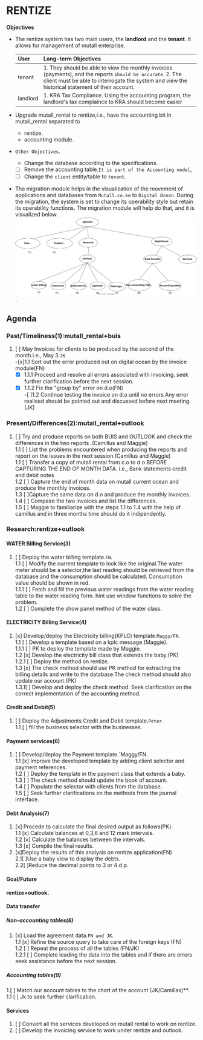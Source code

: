 # RENTIZE

**Objectives**

- The rentize system has two main users, the **landlord** and the **tenant**. It allows for management of
    mutall enterprise.

    | User     | Long-term Objectives                                                           |
    | -------- | -------------------------------------------------------------------------------------------------------------------------------------------------------------------------------------------------------------- |
    | tenant   | 1. They should be able to view the monthly invoices (payments), and the reports `should be accurate`. 2. The client must be able to interrogate the system and view the historical statement of their account. |
    | landlord | 1. KRA Tax Compliance. Using the accounting program, the landlord's tax complaince to KRA should become easier                                                                                                 |

- Upgrade mutall_rental to rentize,i.e., have the accounting bit in mutall_rental separated to
  - rentize.
  - accounting module.
- `Other Objectives`.  
  - Change the database according to the specifications.
  - [ ] Remove the accounting table.`It is part of the Accounting model`,
  - [ ] Change the `client` entity/table to `tenant`.

- The migration module helps in the visualization of the movement of applications and databases from `Mutall.co.ke` to `Digital Ocean`.
  During the migration, the system is set to change its operability style but retain its operability functions.
  The migration module will help do that, and it is visualized below.
  ![migration_module](agendas.svg).

## Agenda

### Past/Timeliness(1):mutall_rental+buis

1. [ ] May Invoices for clients to be produced by the second of the month.i.e., May 3.`JK`  
     -[x]1.1 Sort out the error produced out on digital ocean by  the invoice module(FN)  
      -[x] 1.1.1 Proceed and resolve all errors associated with invoicing. seek further clarification before the next session.  
      -[x] 1.1.2 Fix the "group by" error on d.o(FN)  
  -[ ]1.2 Continue testing the invoice on d.o until no errors.Any error realised should be pointed out and discussed before next meeting.(JK)

### Present/Differences(2):mutall_rental+outlook

1. [ ] Try and produce reports on both BUIS and OUTLOOK and check the differences in the two reports .(Camillus and Maggie)  
  1.1 [ ] List the problems encountered when producing the reports and report on the issues in the next session.(Camillus and Maggie)  
  1.1 [ ] Transfer a copy of mutall rental from c.o to d.o BEFORE CAPTURING THE END OF MONTH DATA.
  i.e., Bank statements credit and debit notes  
  1.2 [ ] Capture the end of month data on mutall current ocean and produce the monthly invoices.  
  1.3 [ ]Capture the same data on d.o and produce the monthly invoices.  
  1.4 [ ] Compaire the two invoices and list the differences.  
  1.5 [ ] Maggie to familiarize with the steps 1.1 to 1.4 with the help of camillus and in  three months time should do it indipendently.

### Research:rentize+outlook

#### WATER Billing Service(3)

1. [ ] Deploy the water billing template.`FN`.  
    1.1 [ ] Modify the current template to look like the original.The water meter should be a selector,the last reading should be retrieved from the database and the consumption should be calculated.
    Consumption value should be shown in red.  
    1.1.1 [ ] Fetch and fill the previous water readings from the water reading table to the water reading form.
      hint use window functions to solve the problem.  
    1.2 [ ] Complete the show panel method of the water class.

#### ELECTRICITY Billing Service(4)

1. [x] Develop/deploy the Electricity billing(KPLC) template.`Maggy/FN`.  
  1.1 [ ] Develop a template based on a kplc message.(Maggie).  
  1.1.1 [ ] PK to deploy the template made by Maggie.  
    1.2 [x] Develop the electricity bill class that extends the baby.(PK)  
    1.2.1 [ ] Deploy the method on rentize.  
    1.3 [x] The check method should use PK method for extracting the billing details and write to the database.The check method should also update our account.(PK)  
    1.3.1[ ] Develop and deploy the check method. Seek clarification on the correct implementation of the accounting method.  

#### Credit and Debit(5)

1. [ ] Deploy the Adjustments Credit and Debit template.`Peter`.  
  1.1 [ ] fill the business selector with the businesses.

#### Payment services(6)

1. [ ] Develop/deploy the Payment template.`Maggy/FN.  
  1.1 [x] Improve the developed template by adding client selector and payment references.  
  1.2 [ ] Deploy the template in the payment class that extends a baby.  
  1.3 [ ] The check method should update the book of account.  
    1.4 [ ] Populate the selector with clients from the database.  
    1.5 [ ] Seek further clarifications on the methods from the journal interface.

#### Debt Analysis(7)

1. [x] Procede to calculate the final desired output as follows(PK).  
    1.1 [x] Calculate balances at 0,3,6 and 12 mark intervals.  
    1.2 [x] Calculate the balances between the intervals.  
    1.3 [x] Compile the final results.  
2. [x]Deploy the results of this analysis on rentize application(FN)  
   2.1[ ]Use a baby view to display the debts.  
   2.2[ ]Reduce the decimal points to 3 or 4 d.p.

#### Goal/Future
**rentize+outlook.**

#### Data transfer

##### Non-accounting tables(8)

1. [x] Load the agreement data.`FN and JK`.  
  1.1 [x] Refine the source query to take care of the foreign keys (FN)  
  1.2 [ ] Repeat the process of all the tables (FN/JK)  
  1.2.1 [ ] Complete loading the data into the tables and if there are errors seek assistance before the next session.  

##### Accounting tables(9)

   1.[ ] Match our account tables to the chart of the account (JK/Camillas)**.  
  1.1 [ ] Jk to seek further clarification.

#### Services

1. [ ] Convert all the services developed on mutall rental to work on rentize.  
2. [ ] Develop the invoicing service to work under rentize and outlook.  

